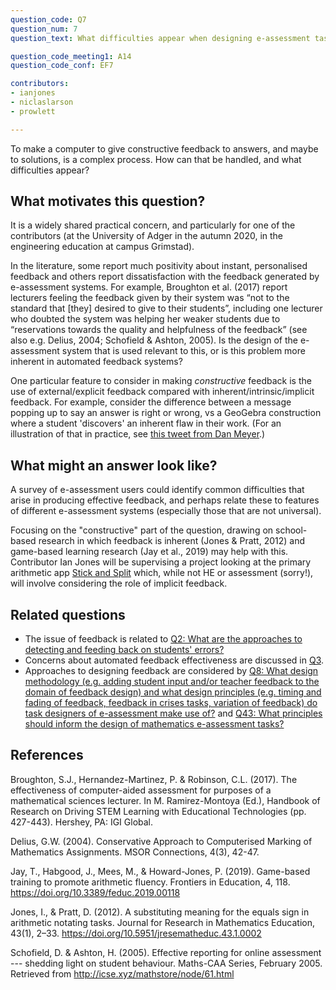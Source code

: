 ```yaml
---
question_code: Q7 
question_num: 7 
question_text: What difficulties appear when designing e-assessment tasks that give constructive feedback to students? 

question_code_meeting1: A14
question_code_conf: EF7 

contributors: 
- ianjones
- niclaslarson
- prowlett

---
```


To make a computer to give constructive feedback to answers, and maybe to solutions, is a complex process. How can that be handled, and what difficulties appear?

## What motivates this question?

It is a widely shared practical concern, and particularly for one of the contributors (at the University of Adger in the autumn 2020, in the engineering education at campus Grimstad).

In the literature, some report much positivity about instant, personalised feedback and others report dissatisfaction with the feedback generated by e-assessment systems. For example, Broughton et al. (2017) report lecturers feeling the feedback given by their system was “not to the standard that [they] desired to give to their students”, including one lecturer who doubted the system was helping her weaker students due to “reservations towards the quality and helpfulness of the feedback” (see also e.g. Delius, 2004; Schofield & Ashton, 2005). Is the design of the e-assessment system that is used relevant to this, or is this problem more inherent in automated feedback systems?

One particular feature to consider in making _constructive_ feedback is the use of external/explicit feedback compared with inherent/intrinsic/implicit feedback. For example, consider the difference between a message popping up to say an answer is right or wrong, vs a GeoGebra construction where a student 'discovers' an inherent flaw in their work. (For an illustration of that in practice, see [this tweet from Dan Meyer](https://twitter.com/ddmeyer/status/1336792293894832128).)


## What might an answer look like?

A survey of e-assessment users could identify common difficulties that arise in producing effective feedback, and perhaps relate these to features of different e-assessment systems (especially those that are not universal).

Focusing on the "constructive" part of the question, drawing on school-based research in which feedback is inherent (Jones & Pratt, 2012) and game-based learning research (Jay et al., 2019) may help with this. Contributor Ian Jones will be supervising a project looking at the primary arithmetic app [Stick and Split](https://www.stickandsplit.com) which, while not HE or assessment (sorry!), will involve considering the role of implicit feedback.


## Related questions

* The issue of feedback is related to [Q2: What are the approaches to detecting and feeding back on students' errors?](Q2)
* Concerns about automated feedback effectiveness are discussed in [Q3](Q3).
* Approaches to designing feedback are considered by [Q8: What design methodology (e.g. adding student input and/or teacher feedback to the domain of feedback design) and what design principles (e.g. timing and fading of feedback, feedback in crises tasks, variation of feedback) do task designers of e-assessment make use of?](Q8) and [Q43: What principles should inform the design of mathematics e-assessment tasks?](Q43)

## References

Broughton, S.J., Hernandez-Martinez, P. & Robinson, C.L. (2017). The effectiveness of computer-aided assessment for purposes of a mathematical sciences lecturer. In M. Ramirez-Montoya (Ed.), Handbook of Research on Driving STEM Learning with Educational Technologies (pp. 427-443). Hershey, PA: IGI Global.

Delius, G.W. (2004). Conservative Approach to Computerised Marking of Mathematics Assignments. MSOR Connections, 4(3), 42-47. 

Jay, T., Habgood, J., Mees, M., & Howard-Jones, P. (2019). Game-based training to promote arithmetic fluency. Frontiers in Education, 4, 118. https://doi.org/10.3389/feduc.2019.00118

Jones, I., & Pratt, D. (2012). A substituting meaning for the equals sign in arithmetic notating tasks. Journal for Research in Mathematics Education, 43(1), 2–33. https://doi.org/10.5951/jresematheduc.43.1.0002

Schofield, D. & Ashton, H. (2005). Effective reporting for online assessment --- shedding light on student behaviour. Maths-CAA Series, February 2005. Retrieved from http://icse.xyz/mathstore/node/61.html
